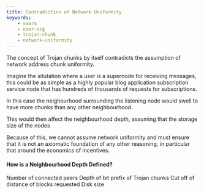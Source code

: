```yaml
---
title: Contradiction of Network Uniformity
keywords: 
    - swarm
    - user-sig
    - trojan-chunk
    - network-uniformity
---
```


The concept of Trojan chunks by itself contradicts the assumption of network address chunk uniformity.

Imagine the situtation where a user is a supernode for receiving messages, this could be as simple as a highly popular blog application subscription service node that has hundreds of thousands of requests for subscriptions.

In this case the neighourhood surrounding the listening node would swell to have more chunks than any other neighbourhood.

This would then affect the neighbourhood depth, assuming that the storage size of the nodes

Because of this, we cannot assume network uniformity and must ensure that it is not an axiomatic foundation of any other reasoning, in particular that around the economics of incentives.

#### How is a Neighbourhood Depth Defined?

Number of connected peers
Depth of bit prefix of Trojan chunks
Cut off of distance of blocks requested
Disk size

